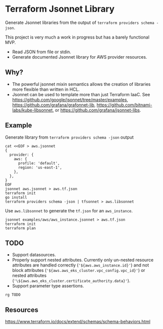 # Terraform Jsonnet Library

Generate Jsonnet libraries from the output of `terraform providers schema -json`.

This project is very much a work in progress but has a barely functional MVP.

- Read JSON from file or stdin.
- Generate documented Jsonnet library for AWS provider resources.

## Why?
- The powerful jsonnet mixin semantics allows the creation of libraries more flexible than written in HCL.
- Jsonnet can be used to template more than just Terraform IaaC. See https://github.com/google/jsonnet/tree/master/examples, https://github.com/grafana/grafonnet-lib, https://github.com/bitnami-labs/kube-libsonnet, or https://github.com/grafana/jsonnet-libs.

## Example

Generate library from `terraform providers schema -json` output

```
cat <<EOF > aws.jsonnet
{
  provider: {
    aws: {
      profile: 'default',
      region: 'us-east-1',
    },
  },
}
EOF
jsonnet aws.jsonnet > aws.tf.json
terraform init
go install
terraform providers schema -json | tfsonnet > aws.libsonnet
```

Use `aws.libsonnet` to generate the `tf.json` for an `aws_instance`.

```
jsonnet examples/aws/aws_instance.jsonnet > aws.tf.json
terraform init
terraform plan
```

## TODO

- Support datasources.
- Properly support nested attributes. Currently only un-nested resource attributes are handled correctly (`'${aws.aws_instance.id}'`) and not block attributes (`'${aws.aws_eks_cluster.vpc_config.vpc_id}'`) or nested attributes (`'\${aws.aws_eks_cluster.certificate_authority.data}'`).
- Support parameter type assertions.

```
rg TODO
```

## Resources

https://www.terraform.io/docs/extend/schemas/schema-behaviors.html
